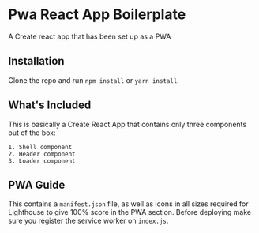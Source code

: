 # Pwa React App Boilerplate

A Create react app that has been set up as a PWA

## Installation

Clone the repo and run `npm install` or `yarn install`.

## What's Included

This is basically a Create React App that contains only three components out of the box:

    1. Shell component 
    2. Header component
    3. Loader component

## PWA Guide

This contains a `manifest.json` file, as well as icons in all sizes required for Lighthouse to give 100% score in the PWA section. Before deploying make sure you register the service worker on `index.js`.